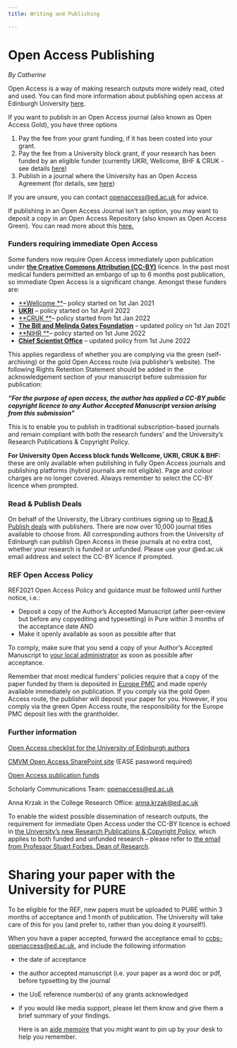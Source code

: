 ```yaml
---
title: Writing and Publishing

---
```

# Open Access Publishing

_By Catherine_

Open Access is a way of making research outputs more widely read, cited and used. You can find more information about publishing open access at Edinburgh University [here](https://www.ed.ac.uk/information-services/research-support/publish-research/open-access/open-access).

If you want to publish in an Open Access journal (also known as Open Access Gold), you have three options

1. Pay the fee from your grant funding, if it has been costed into your grant.
2. Pay the fee from a University block grant, if your research has been funded by an eligible funder (currently UKRI, Wellcome, BHF & CRUK - see details [here](https://www.ed.ac.uk/information-services/research-support/publish-research/open-access/request-apc-payment))
3. Publish in a journal where the University has an Open Access Agreement (for details, see [here](https://www.ed.ac.uk/information-services/research-support/publish-research/open-access/request-apc-payment/publisher-discounts))

If you are unsure, you can contact openaccess@ed.ac.uk for advice.

If publishing in an Open Access Journal isn't an option, you may want to deposit a copy in an Open Access Repository (also known as Open Access Green). You can read more about this [here.](https://www.ed.ac.uk/information-services/research-support/publish-research/open-access/open-access)

### Funders requiring immediate Open Access

Some funders now require Open Access immediately upon publication under [**the Creative Commons Attribution (CC-BY)**](https://creativecommons.org/licenses/by/4.0/) licence. In the past most medical funders permitted an embargo of up to 6 months post publication, so immediate Open Access is a significant change. Amongst these funders are:

* [**Wellcome **](https://wellcome.org/grant-funding/guidance/open-access-guidance/open-access-policy)– policy started on 1st Jan 2021
* [**UKRI**](https://www.ukri.org/publications/ukri-open-access-policy/) – policy started on 1st April 2022
* [**CRUK **](https://www.cancerresearchuk.org/funding-for-researchers/applying-for-funding/policies-that-affect-your-grant/policy-on-open-access)– policy started from 1st Jan 2022
* [**The Bill and Melinda Gates Foundation**](https://openaccess.gatesfoundation.org/) – updated policy on 1st Jan 2021
* [**NIHR **](https://www.nihr.ac.uk/documents/nihr-open-access-policy/28999)– policy started on 1st June 2022
* [**Chief Scientist Office**](https://www.cso.scot.nhs.uk/outputs/cso-open-access-policy/) – updated policy from 1st June 2022

This applies regardless of whether you are complying via the green (self-archiving) or the gold Open Access route (via publisher’s website). The following Rights Retention Statement should be added in the acknowledgement section of your manuscript before submission for publication:

**_“For the purpose of open access, the author has applied a CC-BY public copyright licence to any Author Accepted Manuscript version arising from this submission”_**

This is to enable you to publish in traditional subscription-based journals and remain compliant with both the research funders’ and the University’s Research Publications & Copyright Policy.

**For University Open Access block funds Wellcome, UKRI, CRUK & BHF:** these are only available when publishing in fully Open Access journals and publishing platforms (hybrid journals are not eligible). Page and colour charges are no longer covered. Always remember to select the CC-BY licence when prompted.

### Read & Publish Deals

On behalf of the University, the Library continues signing up to [Read & Publish deals](https://www.ed.ac.uk/information-services/research-support/publish-research/open-access/read-and-publish-journals) with publishers. There are now over 10,000 journal titles available to choose from. All corresponding authors from the University of Edinburgh can publish Open Access in these journals at no extra cost, whether your research is funded or unfunded. Please use your @ed.ac.uk email address and select the CC-BY licence if prompted.

### REF Open Access Policy

REF2021 Open Access Policy and guidance must be followed until further notice, i.e.:

* Deposit a copy of the Author’s Accepted Manuscript (after peer-review but before any copyediting and typesetting) in Pure within 3 months of the acceptance date AND
* Make it openly available as soon as possible after that

To comply, make sure that you send a copy of your Author’s Accepted Manuscript to [your local administrator](https://uoe.sharepoint.com/sites/CMVMOpenAccess/SitePages/CMVM-Open-Access-Contacts.aspx) as soon as possible after acceptance.

Remember that most medical funders’ policies require that a copy of the paper funded by them is deposited in [Europe PMC](https://europepmc.org/) and made openly available immediately on publication. If you comply via the gold Open Access route, the publisher will deposit your paper for you. However, if you comply via the green Open Access route, the responsibility for the Europe PMC deposit lies with the grantholder.

### Further information

[Open Access checklist for the University of Edinburgh authors](https://www.ed.ac.uk/information-services/research-support/publish-research/open-access/open-access-checklist-for-uoe-authors)

[CMVM Open Access SharePoint site](https://uoe.sharepoint.com/sites/CMVMOpenAccess) (EASE password required)

[Open Access publication funds](https://www.ed.ac.uk/information-services/research-support/publish-research/open-access/request-apc-payment)

Scholarly Communications Team: [openaccess@ed.ac.uk](mailto:openaccess@ed.ac.uk)

Anna Krzak in the College Research Office: [anna.krzak@ed.ac.uk](mailto:anna.krzak@ed.ac.uk)

To enable the widest possible dissemination of research outputs, the requirement for immediate Open Access under the CC-BY licence is echoed in [the University’s new Research Publications & Copyright Policy](https://www.ed.ac.uk/information-services/about/policies-and-regulations/research-publications), which applies to both funded and unfunded research – please refer to [the email from Professor Stuart Forbes, Dean of Research](https://uoe.sharepoint.com/sites/CMVMOpenAccess/SitePages/What's-NEW-.aspx#university-s-new-research-publications-copyright-policy).

# Sharing your paper with the University for PURE

To be eligible for the REF, new papers must be uploaded to PURE within 3 months of acceptance and 1 month of publication. The University will take care of this for you (and prefer to, rather than you doing it yourself!).

When you have a paper accepted, forward the acceptance email to [ccbs-openaccess@ed.ac.uk](mailto:ccbs-openaccess@ed.ac.uk), and include the following information

* the date of acceptance
* the author accepted manuscript (i.e. your paper as a word doc or pdf, before typsetting by the journal
* the UoE reference number(s) of any grants acknowledged
* if you would like media support, please let them know and give them a brief summary of your findings.

  Here is an [aide memoire](https://www.ed.ac.uk/files/atoms/files/ccbs_open_access_aide_memoire_v2.pdf) that you might want to pin up by your desk to help you remember.